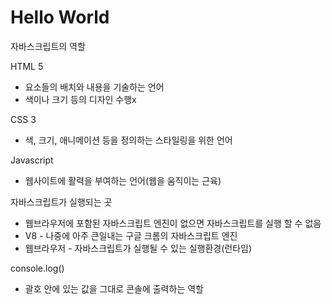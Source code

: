 # Hello World

자바스크립트의 역할

HTML 5

- 요소들의 배치와 내용을 기술하는 언어
- 색이나 크기 등의 디자인 수행x

CSS 3

- 색, 크기, 애니메이션 등을 정의하는 스타일링을 위한 언어

Javascript

- 웹사이트에 활력을 부여하는 언어(웹을 움직이는 근육)

자바스크립트가 실행되는 곳

- 웹브라우저에 포함된 자바스크립트 엔진이 없으면 자바스크립트를 실행 할 수 없음
- V8 - 나중에 아주 큰일내는 구글 크롬의 자바스크립트 엔진
- 웹브라우저 - 자바스크립트가 실행될 수 있는 실행환경(런타임)

console.log()

- 괄호 안에 있는 값을 그대로 콘솔에 출력하는 역할

